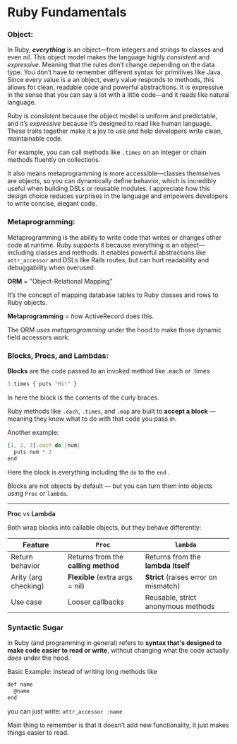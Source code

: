 # Ruby Fundamentals

### **Object:**

In Ruby, ***everything*** is an object—from integers and strings to classes and even nil. This object model makes the language highly *consistent* and *expressive*. Meaning that the rules don’t change depending on the data type. You don’t have to remember different syntax for primitives like Java. Since every value is a an object, every value responds to methods, this allows for clean, readable code and powerful abstractions. It is expressive in the sense that you can say a lot with a little code—and it reads like natural language.

Ruby is *consistent* because the object model is uniform and predictable, and it’s *expressive* because it’s designed to read like human language. These traits together make it a joy to use and help developers write clean, maintainable code.

For example, you can call methods like `.times` on an integer or chain methods fluently on collections. 

It also means metaprogramming is more accessible—classes themselves are objects, so you can dynamically define behavior, which is incredibly useful when building DSLs or reusable modules. I appreciate how this design choice reduces surprises in the language and empowers developers to write concise, elegant code.

### **Metaprogramming:**

Metaprogramming is the ability to write code that writes or changes other code at runtime. Ruby supports it because everything is an object—including classes and methods. It enables powerful abstractions like `attr_accessor` and DSLs like Rails routes, but can hurt readability and debuggability when overused.

**ORM** = "Object-Relational Mapping"

It’s the concept of mapping database tables to Ruby classes and rows to Ruby objects.

**Metaprogramming** = *how* ActiveRecord does this.

The ORM *uses metaprogramming* under the hood to make those dynamic field accessors work.

### **Blocks, Procs, and Lambdas:**

**Blocks** are the code passed to an invoked method like .each or .times

```jsx
3.times { puts "Hi!" }
```

In here the block is the contents of the curly braces.

Ruby methods like `.each`, `.times`, and `.map` are built to **accept a block** — meaning they know what to do with that code you pass in.

Another example:

```jsx
[1, 2, 3].each do |num|
  puts num * 2
end
```

Here the block is everything including the `do` to the `end` .

Blocks are not objects by default — but you can turn them into objects using `Proc` or `lambda`.

---

**Proc** vs **Lambda**

Both wrap blocks into callable objects, but they behave differently:

| Feature | `Proc` | `lambda` |
| --- | --- | --- |
| Return behavior | Returns from the **calling method** | Returns from the **lambda itself** |
| Arity (arg checking) | **Flexible** (extra args = nil) | **Strict** (raises error on mismatch) |
| Use case | Looser callbacks | Reusable, strict anonymous methods |

### Syntactic Sugar

in Ruby (and programming in general) refers to **syntax that's designed to make code easier to read or write**, without changing what the code actually *does* under the hood.

Basic Example: Instead of writing long methods like 

```jsx
def name
  @name
end
```

you can just write: `attr_accessor :name` 

Main thing to remember is that it doesn’t add new functionality, it just makes things easier to read.